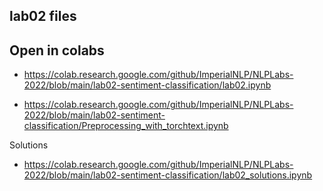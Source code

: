 ## lab02 files

## Open in colabs

- https://colab.research.google.com/github/ImperialNLP/NLPLabs-2022/blob/main/lab02-sentiment-classification/lab02.ipynb

- https://colab.research.google.com/github/ImperialNLP/NLPLabs-2022/blob/main/lab02-sentiment-classification/Preprocessing_with_torchtext.ipynb


Solutions
- https://colab.research.google.com/github/ImperialNLP/NLPLabs-2022/blob/main/lab02-sentiment-classification/lab02_solutions.ipynb